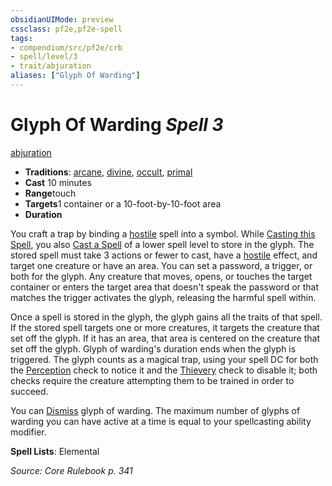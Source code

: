 ```yaml
---
obsidianUIMode: preview
cssclass: pf2e,pf2e-spell
tags:
- compendium/src/pf2e/crb
- spell/level/3
- trait/abjuration
aliases: ["Glyph Of Warding"]
---
```

# Glyph Of Warding *Spell 3*   
[abjuration](/rules/traits/abjuration.md)  

- **Traditions**: [arcane](/rules/traits/arcane.md), [divine](/rules/traits/divine.md), [occult](/rules/traits/occult.md), [primal](/rules/traits/primal.md)
- **Cast** 10 minutes 
- **Range**touch
- **Targets**1 container or a 10-foot-by-10-foot area
- **Duration**

You craft a trap by binding a [hostile](/rules/conditions.md#Hostile) spell into a symbol. While [Casting this Spell](/rules/actions/cast-a-spell.md), you also [Cast a Spell](/rules/actions/cast-a-spell.md) of a lower spell level to store in the glyph. The stored spell must take 3 actions or fewer to cast, have a [hostile](/rules/conditions.md#Hostile) effect, and target one creature or have an area. You can set a password, a trigger, or both for the glyph. Any creature that moves, opens, or touches the target container or enters the target area that doesn't speak the password or that matches the trigger activates the glyph, releasing the harmful spell within.

Once a spell is stored in the glyph, the glyph gains all the traits of that spell. If the stored spell targets one or more creatures, it targets the creature that set off the glyph. If it has an area, that area is centered on the creature that set off the glyph. Glyph of warding's duration ends when the glyph is triggered. The glyph counts as a magical trap, using your spell DC for both the [Perception](/compendium/skills.md#Perception) check to notice it and the [Thievery](/compendium/skills.md#Thievery) check to disable it; both checks require the creature attempting them to be trained in order to succeed.

You can [Dismiss](/rules/actions/dismiss.md) glyph of warding. The maximum number of glyphs of warding you can have active at a time is equal to your spellcasting ability modifier.

**Spell Lists**: Elemental

*Source: Core Rulebook p. 341*